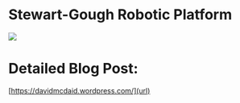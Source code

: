 # Stewart-Gough Robotic Platform

![](other/ezgif-2-702b483417.gif)

# Detailed Blog Post: 

[https://davidmcdaid.wordpress.com/](url)
